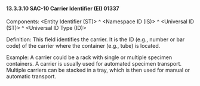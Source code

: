 #### 13.3.3.10 SAC-10 Carrier Identifier (EI) 01337

Components: &lt;Entity Identifier (ST)> ^ &lt;Namespace ID (IS)> ^ &lt;Universal ID (ST)> ^ &lt;Universal ID Type (ID)>

Definition: This field identifies the carrier. It is the ID (e.g., number or bar code) of the carrier where the container (e.g., tube) is located.

Example: A carrier could be a rack with single or multiple specimen containers. A carrier is usually used for automated specimen transport. Multiple carriers can be stacked in a tray, which is then used for manual or automatic transport.
